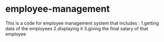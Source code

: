 # employee-management
This is a code for employee management system that includes :
1.getting data of the employees
2.displaying it
3.giving the final salary of that employee
